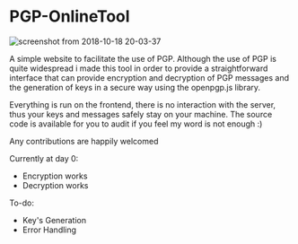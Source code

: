 # PGP-OnlineTool

![screenshot from 2018-10-18 20-03-37](https://user-images.githubusercontent.com/2481323/47171299-0a914f00-d311-11e8-9d91-835b671aee4d.png)

A simple website to facilitate the use of PGP. Although the use of PGP is quite widespread
i made this tool in order to provide a straightforward interface that can provide
encryption and decryption of PGP messages and the generation of keys in a secure way using the 
openpgp.js library.

Everything is run on the frontend, there is no interaction with the server, thus your keys and messages safely
stay on your machine. The source code is available for you to audit if you feel my word is not enough :)

Any contributions are happily welcomed

Currently at day 0: 

- Encryption works
- Decryption works

To-do:

- Key's Generation
- Error Handling 
